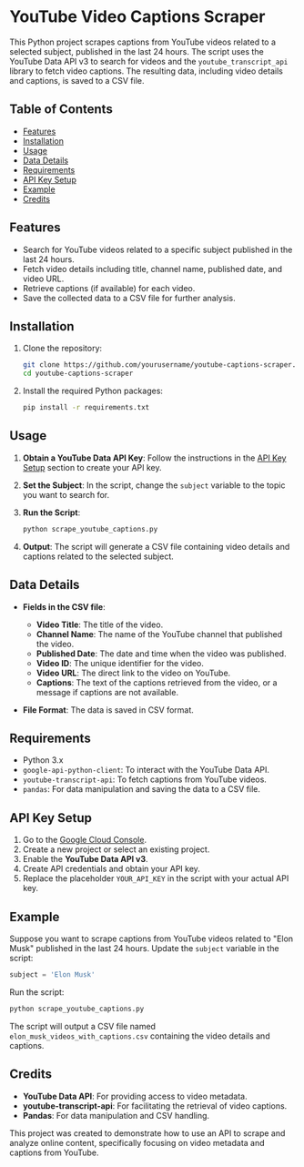 
# YouTube Video Captions Scraper

This Python project scrapes captions from YouTube videos related to a selected subject, published in the last 24 hours. The script uses the YouTube Data API v3 to search for videos and the `youtube_transcript_api` library to fetch video captions. The resulting data, including video details and captions, is saved to a CSV file.

## Table of Contents

- [Features](#features)
- [Installation](#installation)
- [Usage](#usage)
- [Data Details](#data-details)
- [Requirements](#requirements)
- [API Key Setup](#api-key-setup)
- [Example](#example)
- [Credits](#credits)

## Features

- Search for YouTube videos related to a specific subject published in the last 24 hours.
- Fetch video details including title, channel name, published date, and video URL.
- Retrieve captions (if available) for each video.
- Save the collected data to a CSV file for further analysis.

## Installation

1. Clone the repository:

    ```bash
    git clone https://github.com/yourusername/youtube-captions-scraper.git
    cd youtube-captions-scraper
    ```

2. Install the required Python packages:

    ```bash
    pip install -r requirements.txt
    ```

## Usage

1. **Obtain a YouTube Data API Key**: Follow the instructions in the [API Key Setup](#api-key-setup) section to create your API key.

2. **Set the Subject**: In the script, change the `subject` variable to the topic you want to search for.

3. **Run the Script**:

    ```bash
    python scrape_youtube_captions.py
    ```

4. **Output**: The script will generate a CSV file containing video details and captions related to the selected subject.

## Data Details

- **Fields in the CSV file**:
  - **Video Title**: The title of the video.
  - **Channel Name**: The name of the YouTube channel that published the video.
  - **Published Date**: The date and time when the video was published.
  - **Video ID**: The unique identifier for the video.
  - **Video URL**: The direct link to the video on YouTube.
  - **Captions**: The text of the captions retrieved from the video, or a message if captions are not available.

- **File Format**: The data is saved in CSV format.

## Requirements

- Python 3.x
- `google-api-python-client`: To interact with the YouTube Data API.
- `youtube-transcript-api`: To fetch captions from YouTube videos.
- `pandas`: For data manipulation and saving the data to a CSV file.

## API Key Setup

1. Go to the [Google Cloud Console](https://console.cloud.google.com/).
2. Create a new project or select an existing project.
3. Enable the **YouTube Data API v3**.
4. Create API credentials and obtain your API key.
5. Replace the placeholder `YOUR_API_KEY` in the script with your actual API key.

## Example

Suppose you want to scrape captions from YouTube videos related to "Elon Musk" published in the last 24 hours. Update the `subject` variable in the script:

```python
subject = 'Elon Musk'
```

Run the script:

```bash
python scrape_youtube_captions.py
```

The script will output a CSV file named `elon_musk_videos_with_captions.csv` containing the video details and captions.

## Credits

- **YouTube Data API**: For providing access to video metadata.
- **youtube-transcript-api**: For facilitating the retrieval of video captions.
- **Pandas**: For data manipulation and CSV handling.

This project was created to demonstrate how to use an API to scrape and analyze online content, specifically focusing on video metadata and captions from YouTube.

